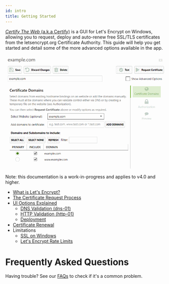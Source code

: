 ```yaml
---
id: intro
title: Getting Started
---
```


[*Certify The Web* (a.k.a Certify)](https://certifytheweb.com) is a GUI for  Let's Encrypt on Windows, allowing you to request, deploy and auto-renew free SSL/TLS certificates from the letsencrypt.org Certificate Authority. This guide will help you get started and detail some of the more advanced options available in the app.

![Basic Certificate Request UI](assets/ui.png)

Note: this documentation is a work-in-progress and applies to v4.0 and higher.

- [What is Let's Encrypt?](letsencrypt.md)
- [The Certificate Request Process](certificate-process.md)
- [UI Options Explained](ui-options.md)
    - [DNS Validation (dns-01)](dns-validation.md)
    - [HTTP Validation (http-01)](http-validation.md)
    - [Deployment](deployment.md)
- [Certificate Renewal](renewals.md)
- Limitations
    - [SSL on Windows](ssl-windows.md)
    - [Let's Encrypt Rate Limits](https://letsencrypt.org/docs/rate-limits/)

# Frequently Asked Questions
Having trouble? See our [FAQs](faq.md) to check if it's a common problem.


